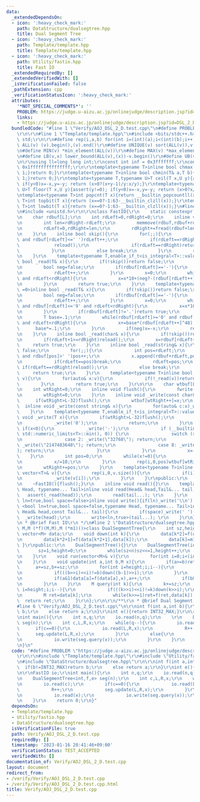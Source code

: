```yaml
---
data:
  _extendedDependsOn:
  - icon: ':heavy_check_mark:'
    path: DataStructure/dualsegtree.hpp
    title: Dual Segment Tree
  - icon: ':heavy_check_mark:'
    path: Template/template.hpp
    title: Template/template.hpp
  - icon: ':heavy_check_mark:'
    path: Utility/fastio.hpp
    title: Fast IO
  _extendedRequiredBy: []
  _extendedVerifiedWith: []
  _isVerificationFailed: false
  _pathExtension: cpp
  _verificationStatusIcon: ':heavy_check_mark:'
  attributes:
    '*NOT_SPECIAL_COMMENTS*': ''
    PROBLEM: https://judge.u-aizu.ac.jp/onlinejudge/description.jsp?id=DSL_2_D
    links:
    - https://judge.u-aizu.ac.jp/onlinejudge/description.jsp?id=DSL_2_D
  bundledCode: "#line 1 \"Verify/AOJ_DSL_2_D.test.cpp\"\n#define PROBLEM \"https://judge.u-aizu.ac.jp/onlinejudge/description.jsp?id=DSL_2_D\"\
    \r\n\r\n#line 1 \"Template/template.hpp\"\n#include <bits/stdc++.h>\r\nusing namespace\
    \ std;\r\n\r\n#define rep(i,a,b) for(int i=(int)(a);i<(int)(b);i++)\r\n#define\
    \ ALL(v) (v).begin(),(v).end()\r\n#define UNIQUE(v) sort(ALL(v)),v.erase(unique(ALL(v)),v.end())\r\
    \n#define MIN(v) *min_element(ALL(v))\r\n#define MAX(v) *max_element(ALL(v))\r\
    \n#define LB(v,x) lower_bound(ALL(v),(x))-v.begin()\r\n#define UB(v,x) upper_bound(ALL(v),(x))-v.begin()\r\
    \n\r\nusing ll=long long int;\r\nconst int inf = 0x3fffffff;\r\nconst ll INF =\
    \ 0x1fffffffffffffff;\r\n\r\ntemplate<typename T>inline bool chmax(T& a,T b){if(a<b){a=b;return\
    \ 1;}return 0;}\r\ntemplate<typename T>inline bool chmin(T& a,T b){if(a>b){a=b;return\
    \ 1;}return 0;}\r\ntemplate<typename T,typename U>T ceil(T x,U y){assert(y!=0);\
    \ if(y<0)x=-x,y=-y; return (x>0?(x+y-1)/y:x/y);}\r\ntemplate<typename T,typename\
    \ U>T floor(T x,U y){assert(y!=0); if(y<0)x=-x,y=-y; return (x>0?x/y:(x-y+1)/y);}\r\
    \ntemplate<typename T>int popcnt(T x){return __builtin_popcountll(x);}\r\ntemplate<typename\
    \ T>int topbit(T x){return (x==0?-1:63-__builtin_clzll(x));}\r\ntemplate<typename\
    \ T>int lowbit(T x){return (x==0?-1:63-__builtin_clzll(x));}\n#line 2 \"Utility/fastio.hpp\"\
    \n#include <unistd.h>\r\n\r\nclass FastIO{\r\n    static constexpr int L=1<<16;\r\
    \n    char rdbuf[L];\r\n    int rdLeft=0,rdRight=0;\r\n    inline void reload(){\r\
    \n        int len=rdRight-rdLeft;\r\n        memmove(rdbuf,rdbuf+rdLeft,len);\r\
    \n        rdLeft=0,rdRight=len;\r\n        rdRight+=fread(rdbuf+len,1,L-len,stdin);\r\
    \n    }\r\n    inline bool skip(){\r\n        for(;;){\r\n            while(rdLeft!=rdRight\
    \ and rdbuf[rdLeft]<=' ')rdLeft++;\r\n            if(rdLeft==rdRight){\r\n   \
    \             reload();\r\n                if(rdLeft==rdRight)return false;\r\n\
    \            }\r\n            else break;\r\n        }\r\n        return true;\r\
    \n    }\r\n    template<typename T,enable_if_t<is_integral<T>::value,int> =0>inline\
    \ bool _read(T& x){\r\n        if(!skip())return false;\r\n        if(rdLeft+20>=rdRight)reload();\r\
    \n        bool neg=false;\r\n        if(rdbuf[rdLeft]=='-'){\r\n            neg=true;\r\
    \n            rdLeft++;\r\n        }\r\n        x=0;\r\n        while(rdbuf[rdLeft]>='0'\
    \ and rdLeft<rdRight){\r\n            x=x*10+(neg?-(rdbuf[rdLeft++]^48):(rdbuf[rdLeft++]^48));\r\
    \n        }\r\n        return true;\r\n    }\r\n    template<typename T,enable_if_t<is_floating_point<T>::value,int>\
    \ =0>inline bool _read(T& x){\r\n        if(!skip())return false;\r\n        if(rdLeft+20>=rdRight)reload();\r\
    \n        bool neg=false;\r\n        if(rdbuf[rdLeft]=='-'){\r\n            neg=true;\r\
    \n            rdLeft++;\r\n        }\r\n        x=0;\r\n        while(rdbuf[rdLeft]>='0'\
    \ and rdbuf[rdLeft]<='9' and rdLeft<rdRight){\r\n            x=x*10+(rdbuf[rdLeft++]^48);\r\
    \n        }\r\n        if(rdbuf[rdLeft]!='.')return true;\r\n        rdLeft++;\r\
    \n        T base=.1;\r\n        while(rdbuf[rdLeft]>='0' and rdbuf[rdLeft]<='9'\
    \ and rdLeft<rdRight){\r\n            x+=base*(rdbuf[rdLeft++]^48);\r\n      \
    \      base*=.1;\r\n        }\r\n        if(neg)x=-x;\r\n        return true;\r\
    \n    }\r\n    inline bool _read(char& x){\r\n        if(!skip())return false;\r\
    \n        if(rdLeft+1>=rdRight)reload();\r\n        x=rdbuf[rdLeft++];\r\n   \
    \     return true;\r\n    }\r\n    inline bool _read(string& x){\r\n        if(!skip())return\
    \ false;\r\n        for(;;){\r\n            int pos=rdLeft;\r\n            while(pos<rdRight\
    \ and rdbuf[pos]>' ')pos++;\r\n            x.append(rdbuf+rdLeft,pos-rdLeft);\r\
    \n            if(rdLeft==pos)break;\r\n            rdLeft=pos;\r\n           \
    \ if(rdLeft==rdRight)reload();\r\n            else break;\r\n        }\r\n   \
    \     return true;\r\n    }\r\n    template<typename T>inline bool _read(vector<T>&\
    \ v){\r\n        for(auto& x:v){\r\n            if(!_read(x))return false;\r\n\
    \        }\r\n        return true;\r\n    }\r\n\r\n    char wtbuf[L],tmp[50];\r\
    \n    int wtRight=0;\r\n    inline void flush(){\r\n        fwrite(wtbuf,1,wtRight,stdout);\r\
    \n        wtRight=0;\r\n    }\r\n    inline void _write(const char& x){\r\n  \
    \      if(wtRight>L-32)flush();\r\n        wtbuf[wtRight++]=x;\r\n    }\r\n  \
    \  inline void _write(const string& x){\r\n        for(auto& c:x)_write(c);\r\n\
    \    }\r\n    template<typename T,enable_if_t<is_integral<T>::value,int> =0>inline\
    \ void _write(T x){\r\n        if(wtRight>L-32)flush();\r\n        if(x==0){\r\
    \n            _write('0');\r\n            return;\r\n        }\r\n        else\
    \ if(x<0){\r\n            _write('-');\r\n            if (__builtin_expect(x ==\
    \ std::numeric_limits<T>::min(), 0)) {\r\n                switch (sizeof(x)) {\r\
    \n                case 2: _write(\"32768\"); return;\r\n                case 4:\
    \ _write(\"2147483648\"); return;\r\n                case 8: _write(\"9223372036854775808\"\
    ); return;\r\n                }\r\n            }\r\n            x=-x;\r\n    \
    \    }\r\n        int pos=0;\r\n        while(x!=0){\r\n            tmp[pos++]=char((x%10)|48);\r\
    \n            x/=10;\r\n        }\r\n        rep(i,0,pos)wtbuf[wtRight+i]=tmp[pos-1-i];\r\
    \n        wtRight+=pos;\r\n    }\r\n    template<typename T>inline void _write(const\
    \ vector<T>& v){\r\n        rep(i,0,v.size()){\r\n            if(i)_write(' ');\r\
    \n            _write(v[i]);\r\n        }\r\n    }\r\npublic:\r\n    FastIO(){}\r\
    \n    ~FastIO(){flush();}\r\n    inline void read(){}\r\n    template <typename\
    \ Head, typename... Tail>inline void read(Head& head,Tail&... tail){\r\n     \
    \   assert(_read(head));\r\n        read(tail...); \r\n    }\r\n    template<bool\
    \ ln=true,bool space=false>inline void write(){if(ln)_write('\\n');}\r\n    template\
    \ <bool ln=true,bool space=false,typename Head, typename... Tail>inline void write(const\
    \ Head& head,const Tail&... tail){\r\n        if(space)_write(' ');\r\n      \
    \  _write(head);\r\n        write<ln,true>(tail...); \r\n    }\r\n};\r\n\r\n/**\r\
    \n * @brief Fast IO\r\n */\n#line 2 \"DataStructure/dualsegtree.hpp\"\n\r\ntemplate<typename\
    \ M,M (*f)(M,M),M (*m1)()>class DualSegmentTree{\r\n    int sz,height;\r\n   \
    \ vector<M> data;\r\n    void down(int k){\r\n        data[k*2]=f(data[k*2],data[k]);\r\
    \n        data[k*2+1]=f(data[k*2+1],data[k]);\r\n        data[k]=m1();\r\n   \
    \ }\r\npublic:\r\n    DualSegmentTree(){}\r\n    DualSegmentTree(int n){\r\n \
    \       sz=1,height=0;\r\n        while(sz<n)sz<<=1,height++;\r\n        data.assign(2*sz,m1());\r\
    \n    }\r\n    void run(vector<M>& v){\r\n        for(int i=0;i<(int)v.size();i++)data[i+sz]=v[i];\r\
    \n    }\r\n    void update(int a,int b,M x){\r\n        if(a>=b)return;\r\n  \
    \      a+=sz,b+=sz;\r\n        for(int i=height;i;i--){\r\n            if(((a>>i)<<i)!=a)down(a>>i);\r\
    \n            if(((b>>i)<<i)!=b)down((b-1)>>i);\r\n        }\r\n        for(;a<b;a>>=1,b>>=1){\r\
    \n            if(a&1)data[a]=f(data[a],x),a++;\r\n            if(b&1)--b,data[b]=f(data[b],x);\r\
    \n        }\r\n    }\r\n    M query(int k){\r\n        k+=sz;\r\n        for(int\
    \ i=height;i;i--){\r\n            if(((k>>i)<<i)!=k)down(k>>i);\r\n        }\r\
    \n        M ret=data[k];\r\n        while(k>>=1)ret=f(ret,data[k]);\r\n      \
    \  return ret;\r\n    }\r\n};\r\n\r\n/**\r\n * @brief Dual Segment Tree\r\n */\n\
    #line 6 \"Verify/AOJ_DSL_2_D.test.cpp\"\n\r\nint f(int a,int b){\r\n    if(b!=INT32_MAX)return\
    \ b;\r\n    else return a;\r\n}\r\nint e(){return INT32_MAX;}\r\n\r\nFastIO io;\r\
    \nint main(){\r\n    int n,q;\r\n    io.read(n,q);\r\n    \r\n    DualSegmentTree<int,f,e>\
    \ seg(n);\r\n    int c,L,R,x;\r\n    while(q--){\r\n        io.read(c);\r\n  \
    \      if(c==0){\r\n            io.read(L,R,x);\r\n            R++;\r\n      \
    \      seg.update(L,R,x);\r\n        }\r\n        else{\r\n            io.read(x);\r\
    \n            io.write(seg.query(x));\r\n        }\r\n    }\r\n    return 0;\r\
    \n}\n"
  code: "#define PROBLEM \"https://judge.u-aizu.ac.jp/onlinejudge/description.jsp?id=DSL_2_D\"\
    \r\n\r\n#include \"Template/template.hpp\"\r\n#include \"Utility/fastio.hpp\"\r\
    \n#include \"DataStructure/dualsegtree.hpp\"\r\n\r\nint f(int a,int b){\r\n  \
    \  if(b!=INT32_MAX)return b;\r\n    else return a;\r\n}\r\nint e(){return INT32_MAX;}\r\
    \n\r\nFastIO io;\r\nint main(){\r\n    int n,q;\r\n    io.read(n,q);\r\n    \r\
    \n    DualSegmentTree<int,f,e> seg(n);\r\n    int c,L,R,x;\r\n    while(q--){\r\
    \n        io.read(c);\r\n        if(c==0){\r\n            io.read(L,R,x);\r\n\
    \            R++;\r\n            seg.update(L,R,x);\r\n        }\r\n        else{\r\
    \n            io.read(x);\r\n            io.write(seg.query(x));\r\n        }\r\
    \n    }\r\n    return 0;\r\n}"
  dependsOn:
  - Template/template.hpp
  - Utility/fastio.hpp
  - DataStructure/dualsegtree.hpp
  isVerificationFile: true
  path: Verify/AOJ_DSL_2_D.test.cpp
  requiredBy: []
  timestamp: '2023-01-16 20:41:46+09:00'
  verificationStatus: TEST_ACCEPTED
  verifiedWith: []
documentation_of: Verify/AOJ_DSL_2_D.test.cpp
layout: document
redirect_from:
- /verify/Verify/AOJ_DSL_2_D.test.cpp
- /verify/Verify/AOJ_DSL_2_D.test.cpp.html
title: Verify/AOJ_DSL_2_D.test.cpp
---
```


